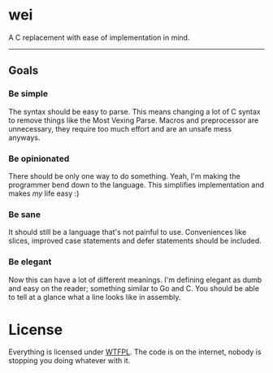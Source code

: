 # wei
A C replacement with ease of implementation in mind.

---
## Goals
### Be simple
The syntax should be easy to parse.
This means changing a lot of C syntax to remove things like the Most Vexing Parse.
Macros and preprocessor are unnecessary, they require too much effort and are an unsafe mess anyways.

### Be opinionated
There should be only one way to do something.
Yeah, I'm making the programmer bend down to the language.
This simplifies implementation and makes *my* life easy :)

### Be sane
It should still be a language that's not painful to use.
Conveniences like slices, improved case statements and defer statements should be included.

### Be elegant
Now this can have a lot of different meanings.
I'm defining elegant as dumb and easy on the reader; something similar to Go and C.
You should be able to tell at a glance what a line looks like in assembly.

# License
Everything is licensed under [WTFPL](http://www.wtfpl.net/).
The code is on the internet, nobody is stopping you doing whatever with it.

